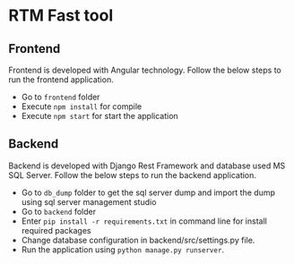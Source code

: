 # RTM Fast tool
## Frontend
Frontend is developed with Angular technology. Follow the below steps to run the frontend application.
- Go to `frontend` folder
- Execute `npm install` for compile
- Execute `npm start` for start the application

## Backend
Backend is developed with Django Rest Framework and database used MS SQL Server. Follow the below steps to run the backend application.
- Go to `db_dump` folder to get the sql server dump and import the dump using sql server management studio
- Go to `backend` folder
- Enter `pip install -r requirements.txt` in command line for install required packages
- Change database configuration in backend/src/settings.py file.
- Run the application using `python manage.py runserver`.


